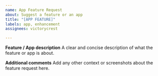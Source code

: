 ```yaml
---
name: App Feature Request
about: Suggest a feature or an app
title: "[APP FEATURE]"
labels: app, enhancement
assignees: victorycrest

---
```


**Feature / App description**
A clear and concise description of what the feature or app is about.

**Additional comments**
Add any other context or screenshots about the feature request here.
